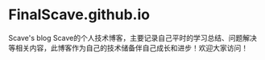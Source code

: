 # FinalScave.github.io
Scave's blog
Scave的个人技术博客，主要记录自己平时的学习总结、问题解决等相关内容，此博客作为自己的技术储备伴自己成长和进步！欢迎大家访问！